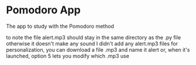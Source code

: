 # Pomodoro App
The app to study with the Pomodoro method

to note
the file alert.mp3 should stay in the same directory as the .py file otherwise it doesn't make any sound
I didn't add any alert.mp3 files for personalization, you can download a file .mp3 and name it alert
or, when it's launched, option 5 lets you modify which .mp3 use
